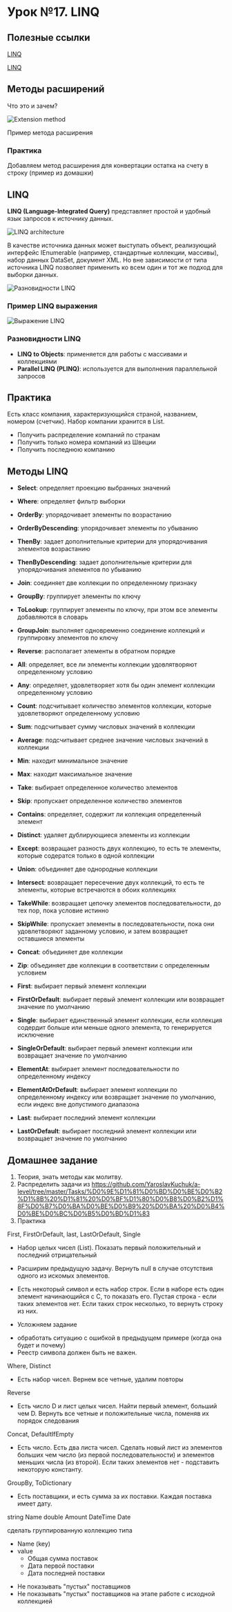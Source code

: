# Урок №17. LINQ

## Полезные ссылки

[LINQ](https://metanit.com/sharp/tutorial/15.1.php)

[LINQ](https://msdn.microsoft.com/ru-ru/library/bb397676(v=vs.120).aspx)

## Методы расширений

Что это и зачем?

![Extension method](/Module-3/images/extension-example.png)

Пример метода расширения

### Практика

Добавляем метод расширения для конвертации остатка на счету в строку (пример из домашки)


## LINQ

**LINQ (Language-Integrated Query)** представляет простой и удобный язык запросов к источнику данных. 

![LINQ architecture](/Module-3/images/linq-architecture.png)

В качестве источника данных может выступать объект, реализующий интерфейс IEnumerable (например, стандартные 
коллекции, массивы), набор данных DataSet, документ XML. Но вне зависимости от типа источника LINQ 
позволяет применить ко всем один и тот же подход для выборки данных.

![Разновидности LINQ](/Module-3/images/linq.png)

### Пример LINQ выражения

![Выражение LINQ](/Module-3/images/linq-statement.png)

### Разновидности LINQ

* **LINQ to Objects**: применяется для работы с массивами и коллекциями
* **Parallel LINQ (PLINQ)**: используется для выполнения параллельной запросов

## Практика

Есть класс компания, характеризующийся страной, названием, номером (счетчик). Набор компании хранится в 
List<Company>.

* Получить распределение компаний по странам
* Получить только номера компаний из Швеции
* Получить последнюю компанию

## Методы LINQ

* **Select**: определяет проекцию выбранных значений

* **Where**: определяет фильтр выборки

* **OrderBy**: упорядочивает элементы по возрастанию

* **OrderByDescending**: упорядочивает элементы по убыванию

* **ThenBy**: задает дополнительные критерии для упорядочивания элементов возрастанию

* **ThenByDescending**: задает дополнительные критерии для упорядочивания элементов по убыванию

* **Join**: соединяет две коллекции по определенному признаку

* **GroupBy**: группирует элементы по ключу

* **ToLookup**: группирует элементы по ключу, при этом все элементы добавляются в словарь

* **GroupJoin**: выполняет одновременно соединение коллекций и группировку элементов по ключу

* **Reverse**: располагает элементы в обратном порядке

* **All**: определяет, все ли элементы коллекции удовлятворяют определенному условию

* **Any**: определяет, удовлетворяет хотя бы один элемент коллекции определенному условию

* **Count**: подсчитывает количество элементов коллекции, которые удовлетворяют определенному условию

* **Sum**: подсчитывает сумму числовых значений в коллекции 

* **Average**: подсчитывает cреднее значение числовых значений в коллекции

* **Min**: находит минимальное значение

* **Max**: находит максимальное значение

* **Take**: выбирает определенное количество элементов

* **Skip**: пропускает определенное количество элементов

* **Contains**: определяет, содержит ли коллекция определенный элемент

* **Distinct**: удаляет дублирующиеся элементы из коллекции

* **Except**: возвращает разность двух коллекцию, то есть те элементы, которые содератся только в одной коллекции

* **Union**: объединяет две однородные коллекции

* **Intersect**: возвращает пересечение двух коллекций, то есть те элементы, которые встречаются в обоих коллекциях

* **TakeWhile**: возвращает цепочку элементов последовательности, до тех пор, пока условие истинно

* **SkipWhile**: пропускает элементы в последовательности, пока они удовлетворяют заданному условию, и затем возвращает оставшиеся элементы

* **Concat**: объединяет две коллекции

* **Zip**: объединяет две коллекции в соответствии с определенным условием

* **First**: выбирает первый элемент коллекции

* **FirstOrDefault**: выбирает первый элемент коллекции или возвращает значение по умолчанию

* **Single**: выбирает единственный элемент коллекции, если коллекция содердит больше или меньше одного элемента, то генерируется исключение

* **SingleOrDefault**: выбирает первый элемент коллекции или возвращает значение по умолчанию

* **ElementAt**: выбирает элемент последовательности по определенному индексу

* **ElementAtOrDefault**: выбирает элемент коллекции по определенному индексу или возвращает значение по умолчанию, если индекс вне допустимого диапазона

* **Last**: выбирает последний элемент коллекции

* **LastOrDefault**: выбирает последний элемент коллекции или возвращает значение по умолчанию

## Домашнее задание

1. Теория, знать методы как молитву.
2. Распределить задачи из https://github.com/YaroslavKuchuk/a-level/tree/master/Tasks/%D0%9E%D1%81%D0%BD%D0%BE%D0%B2%D1%8B%20%D1%81%20%D0%BF%D1%80%D0%B8%D0%B2%D1%8F%D0%B7%D0%BA%D0%BE%D0%B9%20%D0%BA%20%D0%B4%D0%BE%D0%BC%D0%B5%D0%BD%D1%83
3. Практика

First, FirstOrDefault, last, LastOrDefault, Single

* Набор целых чисел (List). Показать первый положительный и последний отрицательный

* Расширим предыдущую задачу. Вернуть null в случае отсутствия одного из искомых элементов.

* Есть некоторый символ и есть набор строк. Если в наборе есть один элемент начинающийся с С, то показать его. Пустая строка - если таких элементов нет. Если таких строк несколько, то вернуть строку из них.

* Усложняем задание

- обработать ситуацию с ошибкой в предыдущем примере (когда она будет и почему)
- Реестр символа должен быть не важен.

Where, Distinct

* Есть набор чисел. Вернем все четные, удалим повторы

Reverse

* Есть число D и лист целых чисел. Найти первый элемент, больший чем D. Вернуть все четные и положительные числа, поменяв их порядок следования

Concat, DefaultIfEmpty

* Есть число. Есть два листа чисел. Сделать новый лист из элементов больших чем число (из первой последовательности) и элементов меньших числа (из второй). Если таких элементов нет - подставить некоторую константу.

GroupBy, ToDictionary

* Есть поставщики, и есть сумма за их поставки. Каждая поставка имеет дату.

string Name
double Amount
DateTime Date

сделать группированную коллекцию типа

- Name (key)
- value
   - Общая сумма поставок
   - Дата первой поставки
   - Дата последней поставки

* Не показывать "пустых" поставщиков
* Не показывать "пустых" поставщиков на этапе работе с исходной коллекцией
